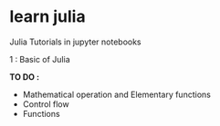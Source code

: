 # learn julia
Julia Tutorials in jupyter notebooks 

1 : Basic of Julia


**TO DO :**

* Mathematical operation and Elementary functions
* Control flow
* Functions
